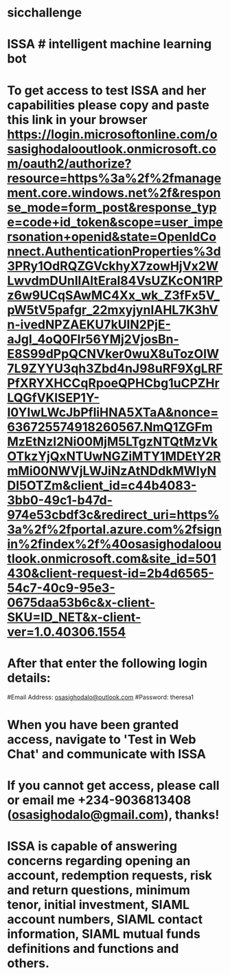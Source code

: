 # sicchallenge
# ISSA # intelligent machine learning bot

# To get access to test ISSA and her capabilities please copy and paste this link in your browser https://login.microsoftonline.com/osasighodalooutlook.onmicrosoft.com/oauth2/authorize?resource=https%3a%2f%2fmanagement.core.windows.net%2f&response_mode=form_post&response_type=code+id_token&scope=user_impersonation+openid&state=OpenIdConnect.AuthenticationProperties%3d3PRy1OdRQZGVckhyX7zowHjVx2WLwvdmDUnllAltEral84VsUZKcON1RPz6w9UCqSAwMC4Xx_wk_Z3fFx5V_pW5tV5pafgr_22mxyjynIAHL7K3hVn-ivedNPZAEKU7kUIN2PjE-aJgl_4oQ0FIr56YMj2VjosBn-E8S99dPpQCNVker0wuX8uTozOlW7L9ZYYU3qh3Zbd4nJ98uRF9XgLRFPfXRYXHCCqRpoeQPHCbg1uCPZHrLQGfVKlSEP1Y-I0YIwLWcJbPfliHNA5XTaA&nonce=636725574918260567.NmQ1ZGFmMzEtNzI2Ni00MjM5LTgzNTQtMzVkOTkzYjQxNTUwNGZiMTY1MDEtY2RmMi00NWVjLWJiNzAtNDdkMWIyNDI5OTZm&client_id=c44b4083-3bb0-49c1-b47d-974e53cbdf3c&redirect_uri=https%3a%2f%2fportal.azure.com%2fsignin%2findex%2f%40osasighodalooutlook.onmicrosoft.com&site_id=501430&client-request-id=2b4d6565-54c7-40c9-95e3-0675daa53b6c&x-client-SKU=ID_NET&x-client-ver=1.0.40306.1554

# After that enter the following login details:
#Email Address: osasighodalo@outlook.com
#Password: theresa1

# When you have been granted access, navigate to 'Test in Web Chat' and communicate with ISSA
# If you cannot get access, please call or email me +234-9036813408 (osasighodalo@gmail.com), thanks!

# ISSA is capable of answering concerns regarding opening an account, redemption requests, risk and return questions, minimum tenor, initial investment, SIAML account numbers, SIAML contact information, SIAML mutual funds definitions and functions and others.
